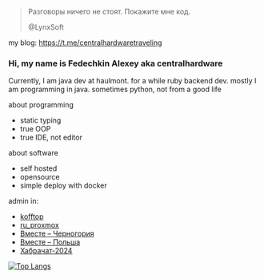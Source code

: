 > Разговоры ничего не стоят. Покажите мне код.
> 
> @LynxSoft

my blog: https://t.me/centralhardwaretraveling

### Hi, my name is Fedechkin Alexey aka centralhardware
Currently, I am java dev at haulmont. for a while ruby backend dev. mostly I am programming in java. sometimes python, not from a good life

about programming
- static typing
- true OOP
- true IDE, not editor

about software
- self hosted
- opensource
- simple deploy with docker

admin in:
- [kofftop](https://t.me/kofftop)
- [ru_proxmox](https://t.me/ru_proxmox)
- [Вместе – Черногория]([https://t.me/Vmeste_Montenegro)
- [Вместе – Польша](https://t.me/Vmeste_Poland)
- [Хабрачат-2024](https://t.me/habrachat2024)

[![Top Langs](https://github-readme-stats.vercel.app/api/top-langs/?username=centralhardware)](https://github.com/anuraghazra/github-readme-stats)

